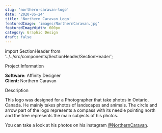```yaml
---
slug: 'northern-caravan-logo'
date: '2020-06-24'
title: 'Northern Caravan Logo'
featuredImage: 'images/NorthernCaravan.jpg'
featuredImageWidth: 600px
category: Graphic Design
draft: false
---
```

import SectionHeader from '../../src/components/SectionHeader/SectionHeader';

<SectionHeader>Project Information</SectionHeader>

**Software:** Affinity Designer  
**Client:** Northern Caravan

<SectionHeader>Description</SectionHeader>

This logo was designed for a Photographer that take photos in Ontario, Canada.  He mainly takes photos of landscapes and animals.  The circle and arrow part of the logo represents a compass with its needle pointing north and the tree represents the main subjects of his photos.

You can take a look at his photos on his instagram [@NorthernCaravan](https://www.instagram.com/northerncaravan/).